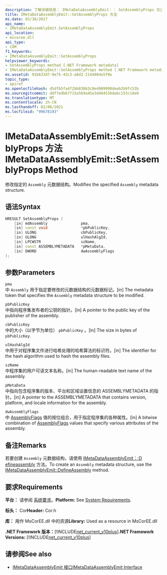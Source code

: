```yaml
---
description: 了解详细信息： IMetaDataAssemblyEmit：： SetAssemblyProps 方法
title: IMetaDataAssemblyEmit::SetAssemblyProps 方法
ms.date: 03/30/2017
api_name:
- IMetaDataAssemblyEmit.SetAssemblyProps
api_location:
- mscoree.dll
api_type:
- COM
f1_keywords:
- IMetaDataAssemblyEmit::SetAssemblyProps
helpviewer_keywords:
- SetAssemblyProps method [.NET Framework metadata]
- IMetaDataAssemblyEmit::SetAssemblyProps method [.NET Framework metadata]
ms.assetid: 91b633d7-9e75-43c3-a8d2-2144984e5f9e
topic_type:
- apiref
ms.openlocfilehash: d5dfb5fa472bb83863c8e4909998deeb2b9fc53b
ms.sourcegitcommit: ddf7edb67715a5b9a45e3dd44536dabc153c1de0
ms.translationtype: MT
ms.contentlocale: zh-CN
ms.lasthandoff: 02/06/2021
ms.locfileid: "99678193"
---
```

# <a name="imetadataassemblyemitsetassemblyprops-method"></a><span data-ttu-id="84024-103">IMetaDataAssemblyEmit::SetAssemblyProps 方法</span><span class="sxs-lookup"><span data-stu-id="84024-103">IMetaDataAssemblyEmit::SetAssemblyProps Method</span></span>

<span data-ttu-id="84024-104">修改指定的 `Assembly` 元数据结构。</span><span class="sxs-lookup"><span data-stu-id="84024-104">Modifies the specified `Assembly` metadata structure.</span></span>  
  
## <a name="syntax"></a><span data-ttu-id="84024-105">语法</span><span class="sxs-lookup"><span data-stu-id="84024-105">Syntax</span></span>  
  
```cpp  
HRESULT SetAssemblyProps (  
    [in] mdAssembly               pma,  
    [in] const void               *pbPublicKey,  
    [in] ULONG                    cbPublicKey,  
    [in] ULONG                    ulHashAlgId,  
    [in] LPCWSTR                  szName,  
    [in] const ASSEMBLYMETADATA   *pMetaData,  
    [in] DWORD                    dwAssemblyFlags  
);  
```  
  
## <a name="parameters"></a><span data-ttu-id="84024-106">参数</span><span class="sxs-lookup"><span data-stu-id="84024-106">Parameters</span></span>  

 `pma`  
 <span data-ttu-id="84024-107">中 `Assembly` 用于指定要修改的元数据结构的元数据标记。</span><span class="sxs-lookup"><span data-stu-id="84024-107">[in] The metadata token that specifies the `Assembly` metadata structure to be modified.</span></span>  
  
 `pbPublicKey`  
 <span data-ttu-id="84024-108">中指向程序集发布者的公钥的指针。</span><span class="sxs-lookup"><span data-stu-id="84024-108">[in] A pointer to the public key of the publisher of the assembly.</span></span>  
  
 `cbPublicKey`  
 <span data-ttu-id="84024-109">中的大小（以字节为单位） `pbPublicKey` 。</span><span class="sxs-lookup"><span data-stu-id="84024-109">[in] The size in bytes of `pbPublicKey`.</span></span>  
  
 `ulHashAlgId`  
 <span data-ttu-id="84024-110">中用于对程序集文件进行哈希处理的哈希算法的标识符。</span><span class="sxs-lookup"><span data-stu-id="84024-110">[in] The identifier for the hash algorithm used to hash the assembly files.</span></span>  
  
 `szName`  
 <span data-ttu-id="84024-111">中程序集的用户可读文本名称。</span><span class="sxs-lookup"><span data-stu-id="84024-111">[in] The human-readable text name of the assembly.</span></span>  
  
 `pMetaData`  
 <span data-ttu-id="84024-112">中指向包含程序集的版本、平台和区域设置信息的 ASSEMBLYMETADATA 的指针。</span><span class="sxs-lookup"><span data-stu-id="84024-112">[in] A pointer to the ASSEMBLYMETADATA that contains version, platform, and locale information for the assembly.</span></span>  
  
 `dwAssemblyFlags`  
 <span data-ttu-id="84024-113">中 [AssemblyFlags](assemblyflags-enumeration.md) 值的按位组合，用于指定程序集的各种属性。</span><span class="sxs-lookup"><span data-stu-id="84024-113">[in] A bitwise combination of [AssemblyFlags](assemblyflags-enumeration.md) values that specify various attributes of the assembly.</span></span>  
  
## <a name="remarks"></a><span data-ttu-id="84024-114">备注</span><span class="sxs-lookup"><span data-stu-id="84024-114">Remarks</span></span>  

 <span data-ttu-id="84024-115">若要创建 `Assembly` 元数据结构，请使用 [IMetaDataAssemblyEmit：:D efineassembly](imetadataassemblyemit-defineassembly-method.md) 方法。</span><span class="sxs-lookup"><span data-stu-id="84024-115">To create an `Assembly` metadata structure, use the [IMetaDataAssemblyEmit::DefineAssembly](imetadataassemblyemit-defineassembly-method.md) method.</span></span>  
  
## <a name="requirements"></a><span data-ttu-id="84024-116">要求</span><span class="sxs-lookup"><span data-stu-id="84024-116">Requirements</span></span>  

 <span data-ttu-id="84024-117">**平台：** 请参阅 [系统要求](../../get-started/system-requirements.md)。</span><span class="sxs-lookup"><span data-stu-id="84024-117">**Platform:** See [System Requirements](../../get-started/system-requirements.md).</span></span>  
  
 <span data-ttu-id="84024-118">**标头：** Cor</span><span class="sxs-lookup"><span data-stu-id="84024-118">**Header:** Cor.h</span></span>  
  
 <span data-ttu-id="84024-119">**库：** 用作 MsCorEE.dll 中的资源</span><span class="sxs-lookup"><span data-stu-id="84024-119">**Library:** Used as a resource in MsCorEE.dll</span></span>  
  
 <span data-ttu-id="84024-120">**.NET Framework 版本：**[!INCLUDE[net_current_v10plus](../../../../includes/net-current-v10plus-md.md)]</span><span class="sxs-lookup"><span data-stu-id="84024-120">**.NET Framework Versions:** [!INCLUDE[net_current_v10plus](../../../../includes/net-current-v10plus-md.md)]</span></span>  
  
## <a name="see-also"></a><span data-ttu-id="84024-121">请参阅</span><span class="sxs-lookup"><span data-stu-id="84024-121">See also</span></span>

- [<span data-ttu-id="84024-122">IMetaDataAssemblyEmit 接口</span><span class="sxs-lookup"><span data-stu-id="84024-122">IMetaDataAssemblyEmit Interface</span></span>](imetadataassemblyemit-interface.md)
